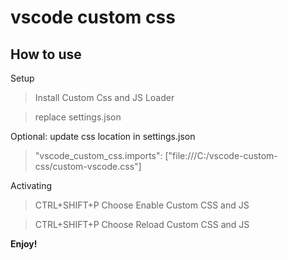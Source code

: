 # vscode custom css

## How to use

Setup

> Install Custom Css and JS Loader

> replace settings.json

Optional: update css location in settings.json

>  "vscode_custom_css.imports": ["file:///C:/vscode-custom-css/custom-vscode.css"]

Activating

> CTRL+SHIFT+P Choose Enable Custom CSS and JS

> CTRL+SHIFT+P Choose Reload Custom CSS and JS

**Enjoy!**
